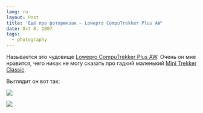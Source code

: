 ```yaml
---
lang: ru
layout: Post
title: 'Ещё про фоторюкзак — Lowepro CompuTrekker Plus AW'
date: Oct 8, 2007
tags:
  - photography
---
```


Называется это чудовище [Lowepro CompuTrekker Plus AW](http://lowepro.com/Products/Backpacks/notebook_camera/CompuTrekker_Plus_AW.aspx). Очень он мне нравится, чего никак не могу сказать про гадкий маленький [Mini Trekker Classic](http://lowepro.com/Products/Backpacks/classic/Mini_Trekker_Classic.aspx).

<!--more-->

Выглядит он вот так:

![](http://wow.sapegin.me/3u3W1e0y3g0S/Sapegin-Artem-20D-2007-07-09-391-9185.jpg)

![](http://wow.sapegin.me/2Y032U0I3I02/Sapegin-Artem-20D-2007-07-09-392-9279.jpg)
